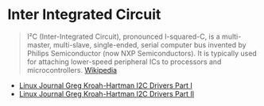 # Inter Integrated Circuit

> I²C (Inter-Integrated Circuit), pronounced I-squared-C, is a multi-master, multi-slave, single-ended, serial computer bus invented by Philips Semiconductor (now NXP Semiconductors). It is typically used for attaching lower-speed peripheral ICs to processors and microcontrollers. [Wikipedia](https://en.wikipedia.org/wiki/I%C2%B2C)

- [Linux Journal Greg Kroah-Hartman I2C Drivers Part I](http://www.linuxjournal.com/article/7136)
- [Linux Journal Greg Kroah-Hartman I2C Drivers Part II](http://www.linuxjournal.com/article/7252)

